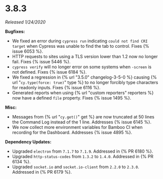 # 3.8.3

*Released 1/24/2020*

**Bugfixes:**

- We fixed an error during `cypress run` indicating `could not find CRI target` when Cypress was unable to find the tab to control. Fixes {% issue 6053 %}.
- HTTP requests to sites using a TLS version lower than 1.2 now no longer fail. Fixes {% issue 5446 %}.
- `cypress verify` will no longer error on some systems when `-screen` is not defined. Fixes {% issue 6184 %}.
- We fixed a regression in {% url "3.5.0" changelog-3-5-0 %} causing {% url "`cy.type(force: true)`" type %} to no longer forcibly type characters for readonly inputs. Fixes {% issue 6116 %}.
- Generated reports when using {% url "custom reporters" reporters %} now have a defined `file` property. Fixes {% issue 1495 %}.

**Misc:**

- Messages from {% url "`cy.get()`" get %} are now truncated at 50 lines the Command Log instead of the 1 line. Addresses {% issue 6145 %}.
- We now collect more environment variables for Bamboo CI when recording for the Dashboard. Addresses {% issue 4895 %}.

**Dependency Updates:**

- Upgraded `electron` from `7.1.7` to `7.1.9`. Addressed in {% PR 6180 %}.
- Upgraded `http-status-codes` from `1.3.2` to `1.4.0`. Addressed in {% PR 6134 %}.
- Upgraded `socket.io` and `socket.io-client` from `2.2.0` to `2.3.0`. Addressed in {% PR 6179 %}.

